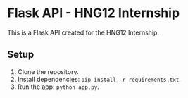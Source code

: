 # Flask API - HNG12 Internship

This is a Flask API created for the HNG12 Internship.

## Setup

1. Clone the repository.
2. Install dependencies: `pip install -r requirements.txt`.
3. Run the app: `python app.py`.